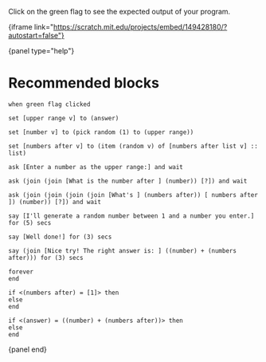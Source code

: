 Click on the green flag to see the expected output of your program.

{iframe link="https://scratch.mit.edu/projects/embed/149428180/?autostart=false"}

{panel type="help"}

# Recommended blocks

<pre><code class="scratch:split:random">when green flag clicked
</code></pre>

<pre><code class="scratch:split:random">set [upper range v] to (answer)

set [number v] to (pick random (1) to (upper range))

set [numbers after v] to (item (random v) of [numbers after list v] :: list)
</code></pre>

<pre><code class="scratch:split:random">ask [Enter a number as the upper range:] and wait

ask (join (join [What is the number after ] (number)) [?]) and wait

ask (join (join (join (join [What's ] (numbers after)) [ numbers after ]) (number)) [?]) and wait
</code></pre>

<pre><code class="scratch:split:random">say [I'll generate a random number between 1 and a number you enter.] for (5) secs

say [Well done!] for (3) secs

say (join [Nice try! The right answer is: ] ((number) + (numbers after))) for (3) secs
</code></pre>

<pre><code class="scratch:split:random">forever
end

if &lt;(numbers after) = [1]&gt; then
else
end

if &lt;(answer) = ((number) + (numbers after))&gt; then
else
end
</code></pre>

{panel end}